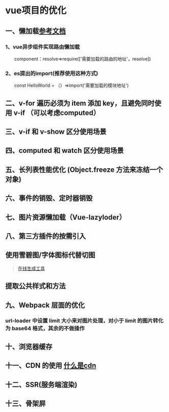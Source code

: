 # vue项目的优化

## 一、懒加载[参考文档](https://www.cnblogs.com/xiaoxiaoxun/p/11001884.html)

### 1、vue异步组件实现路由懒加载

　　component：resolve=>require(['需要加载的路由的地址'，resolve])

### 2、es提出的import(推荐使用这种方式)

　　const HelloWorld = （）=>import('需要加载的模块地址')

## 二、v-for 遍历必须为 item 添加 key，且避免同时使用 v-if （可以考虑computed）

## 三、v-if 和 v-show 区分使用场景

## 四、computed 和 watch 区分使用场景

## 五、长列表性能优化 (Object.freeze 方法来冻结一个对象)

## 六、事件的销毁、定时器销毁

## 七、图片资源懒加载（Vue-lazyloder）

## 八、第三方插件的按需引入

## 使用雪碧图/字体图标代替切图

>[在线生成工具](https://icomoon.io/app/#/select)

## 提取公共样式和方法

## 九、Webpack 层面的优化

### url-loader 中设置 limit 大小来对图片处理，对小于 limit 的图片转化为 base64 格式，其余的不做操作

## 十、浏览器缓存

## 十一、CDN 的使用 [什么是cdn](https://www.zhihu.com/question/37353035/answer/175217812)

## 十二、SSR(服务端渲染)

## 十三、骨架屏
